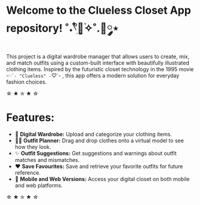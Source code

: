 # Welcome to the Clueless Closet App repository!  ˚˖𓍢ִ໋🌷͙֒✧˚.🎀༘⋆
This project is a digital wardrobe manager that allows users to create, mix, and match outfits using a custom-built interface with beautifully illustrated clothing items. Inspired by the futuristic closet technology in the 1995 movie -`♡´- "Clueless" -`♡´- , this app offers a modern solution for everyday fashion choices.

☆ ★ ✮ ★ ☆

# Features:
- 👗 **Digital Wardrobe:** Upload and categorize your clothing items.
- 🧍‍♀️ **Outfit Planner:** Drag and drop clothes onto a virtual model to see how they look.
- ✨ **Outfit Suggestions:** Get suggestions and warnings about outfit matches and mismatches.
- ❤️ **Save Favourites:** Save and retrieve your favorite outfits for future reference.
- 🦋 **Mobile and Web Versions:** Access your digital closet on both mobile and web platforms.

☆ ★ ✮ ★ ☆
